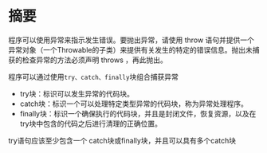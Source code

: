 # 摘要

程序可以使用异常来指示发生错误。要抛出异常，请使用 throw 语句并提供一个异常对象（一个Throwable的子类）来提供有关发生的特定的错误信息。抛出未捕获的检查异常的方法必须声明 throws ，再此抛出。

程序可以通过使用`try、catch、finally`块组合捕获异常
* try块：标识可以发生异常的代码块。
* catch块：标识一个可以处理特定类型异常的代码块，称为异常处理程序。
* finally块：标识一个确保执行的代码块，并且是封闭文件，恢复资源，以及在try块中包含的代码之后进行清理的正确位置。

try语句应该至少包含一个 catch块或finally块，并且可以具有多个catch块

